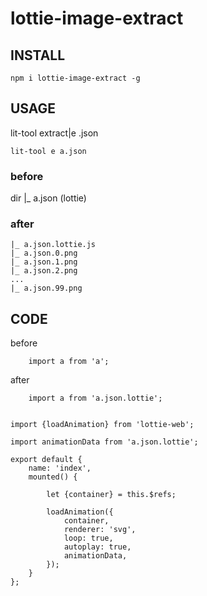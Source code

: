 # lottie-image-extract


## INSTALL

```
npm i lottie-image-extract -g
```
## USAGE 

lit-tool extract|e <target>.json

```
lit-tool e a.json
```
### before

dir
    |_ a.json (lottie)

### after
    |_ a.json.lottie.js
    |_ a.json.0.png
    |_ a.json.1.png
    |_ a.json.2.png
    ...
    |_ a.json.99.png

## CODE

before
```
    import a from 'a';
```

after
``` 
    import a from 'a.json.lottie';
```

``` vue

import {loadAnimation} from 'lottie-web';

import animationData from 'a.json.lottie';

export default {
    name: 'index',
    mounted() {

        let {container} = this.$refs;

        loadAnimation({
            container,
            renderer: 'svg',
            loop: true,
            autoplay: true,
            animationData,
        });
    }
};

```